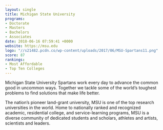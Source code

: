 ```yaml
---
layout: single
title: Michigan State University
programs:
- Doctorate
- Masters
- Bachelors
- Associates
date: 2018-06-16 07:59:41 +0000
website: https://msu.edu
logo: "//s21482.pcdn.co/wp-content/uploads/2017/06/MSU-Spartans11.png"
score: 87
rankings:
- Most Affordable
- Top Ten Colleges
---
```

Michigan State University Spartans work every day to advance the common good in uncommon ways. Together we tackle some of the world’s toughest problems to find solutions that make life better. 

The nation’s pioneer land-grant university, MSU is one of the top research universities in the world. Home to nationally ranked and recognized academic, residential college, and service-learning programs, MSU is a diverse community of dedicated students and scholars, athletes and artists, scientists and leaders.